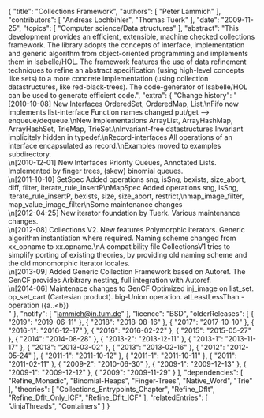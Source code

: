 {
    "title": "Collections Framework",
    "authors": [
        "Peter Lammich"
    ],
    "contributors": [
        "Andreas Lochbihler",
        "Thomas Tuerk"
    ],
    "date": "2009-11-25",
    "topics": [
        "Computer science/Data structures"
    ],
    "abstract": "This development provides an efficient, extensible, machine checked collections framework. The library adopts the concepts of interface, implementation and generic algorithm from object-oriented programming and implements them in Isabelle/HOL. The framework features the use of data refinement techniques to refine an abstract specification (using high-level concepts like sets) to a more concrete implementation (using collection datastructures, like red-black-trees). The code-generator of Isabelle/HOL can be used to generate efficient code.",
    "extra": {
        "Change history": "[2010-10-08] New Interfaces OrderedSet, OrderedMap, List.\nFifo now implements list-interface Function names changed put/get --> enqueue/dequeue.\nNew Implementations ArrayList, ArrayHashMap, ArrayHashSet, TrieMap, TrieSet.\nInvariant-free datastructures Invariant implicitely hidden in typedef.\nRecord-interfaces All operations of an interface encapsulated as record.\nExamples moved to examples subdirectory.<br>\n[2010-12-01] New Interfaces Priority Queues, Annotated Lists. Implemented by finger trees, (skew) binomial queues.<br>\n[2011-10-10] SetSpec Added operations sng, isSng, bexists, size_abort, diff, filter, iterate_rule_insertP\nMapSpec Added operations sng, isSng, iterate_rule_insertP, bexists, size, size_abort, restrict,\nmap_image_filter, map_value_image_filter\nSome maintenance changes<br>\n[2012-04-25] New iterator foundation by Tuerk. Various maintenance changes.<br>\n[2012-08] Collections V2. New features Polymorphic iterators. Generic algorithm instantiation where required. Naming scheme changed from xx_opname to xx.opname.\nA compatibility file CollectionsV1 tries to simplify porting of existing theories, by providing old naming scheme and the old monomorphic iterator locales.<br>\n[2013-09] Added Generic Collection Framework based on Autoref. The GenCF provides Arbitrary nesting, full integration with Autoref.<br>\n[2014-06] Maintenace changes to GenCF Optimized inj_image on list_set. op_set_cart (Cartesian product). big-Union operation. atLeastLessThan - operation ({a..&lt;b})<br>"
    },
    "notify": [
        "lammich@in.tum.de"
    ],
    "licence": "BSD",
    "olderReleases": [
        {
            "2019": "2019-06-11"
        },
        {
            "2018": "2018-08-16"
        },
        {
            "2017": "2017-10-10"
        },
        {
            "2016-1": "2016-12-17"
        },
        {
            "2016": "2016-02-22"
        },
        {
            "2015": "2015-05-27"
        },
        {
            "2014": "2014-08-28"
        },
        {
            "2013-2": "2013-12-11"
        },
        {
            "2013-1": "2013-11-17"
        },
        {
            "2013": "2013-03-02"
        },
        {
            "2013": "2013-02-16"
        },
        {
            "2012": "2012-05-24"
        },
        {
            "2011-1": "2011-10-12"
        },
        {
            "2011-1": "2011-10-11"
        },
        {
            "2011": "2011-02-11"
        },
        {
            "2009-2": "2010-06-30"
        },
        {
            "2009-1": "2009-12-13"
        },
        {
            "2009-1": "2009-12-12"
        },
        {
            "2009": "2009-11-29"
        }
    ],
    "dependencies": [
        "Refine_Monadic",
        "Binomial-Heaps",
        "Finger-Trees",
        "Native_Word",
        "Trie"
    ],
    "theories": [
        "Collections_Entrypoints_Chapter",
        "Refine_Dflt",
        "Refine_Dflt_Only_ICF",
        "Refine_Dflt_ICF"
    ],
    "relatedEntries": [
        "JinjaThreads",
        "Containers"
    ]
}